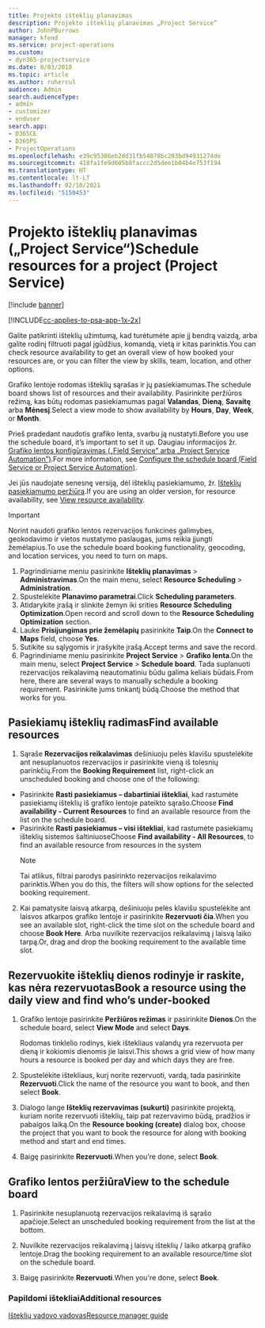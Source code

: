 ```yaml
---
title: Projekto išteklių planavimas
description: Projekto išteklių planavimas „Project Service“
author: JohnPBurrows
manager: kfend
ms.service: project-operations
ms.custom:
- dyn365-projectservice
ms.date: 8/03/2018
ms.topic: article
ms.author: ruhercul
audience: Admin
search.audienceType:
- admin
- customizer
- enduser
search.app:
- D365CE
- D365PS
- ProjectOperations
ms.openlocfilehash: e39c95386eb2dd31fb54878bc203bd94931274de
ms.sourcegitcommit: 418fa1fe9d605b8faccc2d5dee1b04b4e753f194
ms.translationtype: HT
ms.contentlocale: lt-LT
ms.lasthandoff: 02/10/2021
ms.locfileid: "5150453"
---
```

# <a name="schedule-resources-for-a-project-project-service"></a><span data-ttu-id="9d878-103">Projekto išteklių planavimas („Project Service“)</span><span class="sxs-lookup"><span data-stu-id="9d878-103">Schedule resources for a project (Project Service)</span></span>

[!include [banner](../includes/psa-now-project-operations.md)]

[!INCLUDE[cc-applies-to-psa-app-1x-2x](../includes/cc-applies-to-psa-app-1x-2x.md)]

<span data-ttu-id="9d878-104">Galite patikrinti išteklių užimtumą, kad turėtumėte apie jį bendrą vaizdą, arba galite rodinį filtruoti pagal įgūdžius, komandą, vietą ir kitas parinktis.</span><span class="sxs-lookup"><span data-stu-id="9d878-104">You can check resource availability to get an overall view of how booked your resources are, or you can filter the view by skills, team, location, and other options.</span></span>  
  
<span data-ttu-id="9d878-105">Grafiko lentoje rodomas išteklių sąrašas ir jų pasiekiamumas.</span><span class="sxs-lookup"><span data-stu-id="9d878-105">The schedule board shows list of resources and their availability.</span></span> <span data-ttu-id="9d878-106">Pasirinkite peržiūros režimą, kas būtų rodomas pasiekiamumas pagal **Valandas**, **Dieną**, **Savaitę** arba **Mėnesį**.</span><span class="sxs-lookup"><span data-stu-id="9d878-106">Select a view mode to show availability by **Hours**, **Day**, **Week**, or **Month**.</span></span>  
  
<span data-ttu-id="9d878-107">Prieš pradedant naudotis grafiko lenta, svarbu ją nustatyti.</span><span class="sxs-lookup"><span data-stu-id="9d878-107">Before you use the schedule board, it’s important to set it up.</span></span> <span data-ttu-id="9d878-108">Daugiau informacijos žr. [Grafiko lentos konfigūravimas („Field Service” arba „Project Service Automation”)](https://docs.microsoft.com/dynamics365/field-service/configure-schedule-board).</span><span class="sxs-lookup"><span data-stu-id="9d878-108">For more information, see [Configure the schedule board (Field Service or Project Service Automation)](https://docs.microsoft.com/dynamics365/field-service/configure-schedule-board).</span></span>
  
<span data-ttu-id="9d878-109">Jei jūs naudojate senesnę versiją, dėl išteklių pasiekiamumo, žr. [Išteklių pasiekiamumo peržiūra](../psa/view-resource-availability.md).</span><span class="sxs-lookup"><span data-stu-id="9d878-109">If you are using an older version, for resource availability, see [View resource availability](../psa/view-resource-availability.md).</span></span>  

> [!IMPORTANT]
>  <span data-ttu-id="9d878-110">Norint naudoti grafiko lentos rezervacijos funkcines galimybes, geokodavimo ir vietos nustatymo paslaugas, jums reikia įjungti žemėlapius.</span><span class="sxs-lookup"><span data-stu-id="9d878-110">To use the schedule board booking functionality, geocoding, and location services, you need to turn on maps.</span></span>  
> 
> 1. <span data-ttu-id="9d878-111">Pagrindiniame meniu pasirinkite **Išteklių planavimas** > **Administravimas**.</span><span class="sxs-lookup"><span data-stu-id="9d878-111">On the main menu, select **Resource Scheduling** > **Administration**.</span></span>  
> 2. <span data-ttu-id="9d878-112">Spustelėkite **Planavimo parametrai**.</span><span class="sxs-lookup"><span data-stu-id="9d878-112">Click **Scheduling parameters**.</span></span>  
> 3. <span data-ttu-id="9d878-113">Atidarykite įrašą ir slinkite žemyn iki srities **Resource Scheduling Optimization**.</span><span class="sxs-lookup"><span data-stu-id="9d878-113">Open record and scroll down to the **Resource Scheduling Optimization** section.</span></span>  
> 4. <span data-ttu-id="9d878-114">Lauke **Prisijungimas prie žemėlapių** pasirinkite **Taip**.</span><span class="sxs-lookup"><span data-stu-id="9d878-114">On the **Connect to Maps** field, choose **Yes**.</span></span>  
> 5. <span data-ttu-id="9d878-115">Sutikite su sąlygomis ir įrašykite įrašą.</span><span class="sxs-lookup"><span data-stu-id="9d878-115">Accept terms and save the record.</span></span>  
> 6. <span data-ttu-id="9d878-116">Pagrindiniame meniu pasirinkite **Project Service** > **Grafiko lenta**.</span><span class="sxs-lookup"><span data-stu-id="9d878-116">On the main menu, select **Project Service** > **Schedule board**.</span></span> <span data-ttu-id="9d878-117">Tada suplanuoti rezervacijos reikalavimą neautomatiniu būdu galima keliais būdais.</span><span class="sxs-lookup"><span data-stu-id="9d878-117">From here, there are several ways to manually schedule a booking requirement.</span></span> <span data-ttu-id="9d878-118">Pasirinkite jums tinkantį būdą.</span><span class="sxs-lookup"><span data-stu-id="9d878-118">Choose the method that works for you.</span></span>
  
## <a name="find-available-resources"></a><span data-ttu-id="9d878-119">Pasiekiamų išteklių radimas</span><span class="sxs-lookup"><span data-stu-id="9d878-119">Find available resources</span></span>

1.  <span data-ttu-id="9d878-120">Sąraše **Rezervacijos reikalavimas** dešiniuoju pelės klavišu spustelėkite ant nesuplanuotos rezervacijos ir pasirinkite vieną iš tolesnių parinkčių.</span><span class="sxs-lookup"><span data-stu-id="9d878-120">From the **Booking Requirement** list, right-click an unscheduled booking and choose one of the following:</span></span>  
  
- <span data-ttu-id="9d878-121">Pasirinkite **Rasti pasiekiamus – dabartiniai ištekliai**, kad rastumėte pasiekiamų išteklių iš grafiko lentoje pateikto sąrašo.</span><span class="sxs-lookup"><span data-stu-id="9d878-121">Choose **Find availability - Current Resources** to find an available resource from the list on the schedule board.</span></span>  
- <span data-ttu-id="9d878-122">Pasirinkite **Rasti pasiekiamus – visi ištekliai**, kad rastumėte pasiekiamų išteklių sistemos šaltiniuose</span><span class="sxs-lookup"><span data-stu-id="9d878-122">Choose **Find availability - All Resources**, to find an available resource from resources in the system</span></span>  
   > [!NOTE]
   >  <span data-ttu-id="9d878-123">Tai atlikus, filtrai parodys pasirinkto rezervacijos reikalavimo parinktis.</span><span class="sxs-lookup"><span data-stu-id="9d878-123">When you do this, the filters will show options for the selected booking requirement.</span></span>  
  
2. <span data-ttu-id="9d878-124">Kai pamatysite laisvą atkarpą, dešiniuoju pelės klavišu spustelėkite ant laisvos atkarpos grafiko lentoje ir pasirinkite **Rezervuoti čia**.</span><span class="sxs-lookup"><span data-stu-id="9d878-124">When you see an available slot, right-click the time slot on the schedule board and choose **Book Here**.</span></span> <span data-ttu-id="9d878-125">Arba nuvilkite rezervacijos reikalavimą į laisvą laiko tarpą.</span><span class="sxs-lookup"><span data-stu-id="9d878-125">Or, drag and drop the booking requirement to the available time slot.</span></span>  
  

## <a name="book-a-resource-using-the-daily-view-and-find-whos-under-booked"></a><span data-ttu-id="9d878-126">Rezervuokite išteklių dienos rodinyje ir raskite, kas nėra rezervuotas</span><span class="sxs-lookup"><span data-stu-id="9d878-126">Book a resource using the daily view and find who’s under-booked</span></span>
  
1.  <span data-ttu-id="9d878-127">Grafiko lentoje pasirinkite **Peržiūros režimas** ir pasirinkite **Dienos**.</span><span class="sxs-lookup"><span data-stu-id="9d878-127">On the schedule board, select **View Mode** and select **Days**.</span></span>  
  
    <span data-ttu-id="9d878-128">Rodomas tinklelio rodinys, kiek ištekliaus valandų yra rezervuota per dieną ir kokiomis dienomis jie laisvi.</span><span class="sxs-lookup"><span data-stu-id="9d878-128">This shows a grid view of how many hours a resource is booked per day and which days they are free.</span></span>  
  
2.  <span data-ttu-id="9d878-129">Spustelėkite ištekliaus, kurį norite rezervuoti, vardą, tada pasirinkite **Rezervuoti**.</span><span class="sxs-lookup"><span data-stu-id="9d878-129">Click the name of the resource you want to book, and then select **Book**.</span></span>  
  
3.  <span data-ttu-id="9d878-130">Dialogo lange **Išteklių rezervavimas (sukurti)** pasirinkite projektą, kuriam norite rezervuoti išteklių, taip pat rezervavimo būdą, pradžios ir pabaigos laiką.</span><span class="sxs-lookup"><span data-stu-id="9d878-130">On the **Resource booking (create)** dialog box, choose the project that you want to book the resource for along with booking method and start and end times.</span></span>  
  
4.  <span data-ttu-id="9d878-131">Baigę pasirinkite **Rezervuoti**.</span><span class="sxs-lookup"><span data-stu-id="9d878-131">When you’re done, select **Book**.</span></span>  
  
## <a name="view-to-the-schedule-board"></a><span data-ttu-id="9d878-132">Grafiko lentos peržiūra</span><span class="sxs-lookup"><span data-stu-id="9d878-132">View to the schedule board</span></span>
  
1.  <span data-ttu-id="9d878-133">Pasirinkite nesuplanuotą rezervacijos reikalavimą iš sąrašo apačioje.</span><span class="sxs-lookup"><span data-stu-id="9d878-133">Select an unscheduled booking requirement from the list at the bottom.</span></span>  
  
2.  <span data-ttu-id="9d878-134">Nuvilkite rezervacijos reikalavimą į laisvų išteklių / laiko atkarpą grafiko lentoje.</span><span class="sxs-lookup"><span data-stu-id="9d878-134">Drag the booking requirement to an available resource/time slot on the schedule board.</span></span>  
  
3.  <span data-ttu-id="9d878-135">Baigę pasirinkite **Rezervuoti**.</span><span class="sxs-lookup"><span data-stu-id="9d878-135">When you're done, select **Book**.</span></span>  
  
### <a name="additional-resources"></a><span data-ttu-id="9d878-136">Papildomi ištekliai</span><span class="sxs-lookup"><span data-stu-id="9d878-136">Additional resources</span></span>  
 [<span data-ttu-id="9d878-137">Išteklių vadovo vadovas</span><span class="sxs-lookup"><span data-stu-id="9d878-137">Resource manager guide</span></span>](../psa/resource-manager-guide.md)
